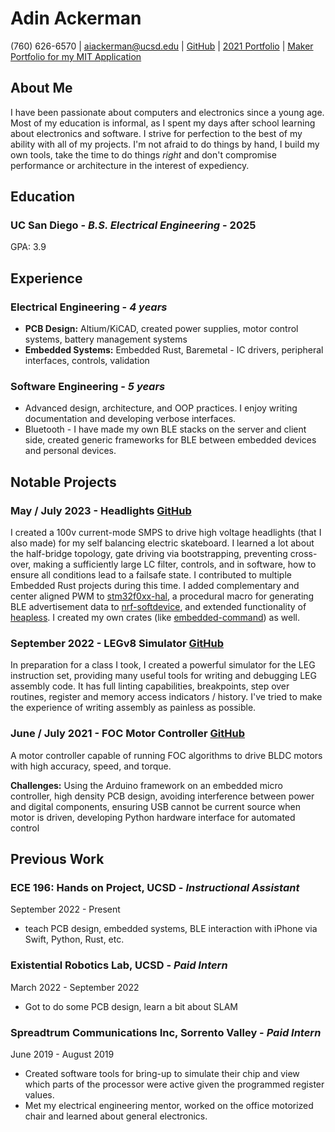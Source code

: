 # Adin Ackerman

(760) 626-6570 | aiackerman@ucsd.edu | [GitHub](https://github.com/AdinAck) | [2021 Portfolio](https://www.youtube.com/watch?v=g3itfoOmj-A) | [Maker Portfolio for my MIT Application](https://www.youtube.com/watch?v=01xOdK2FQu4)

## About Me

I have been passionate about computers and electronics since a young age. Most of my education is informal, as I spent my days after school learning about electronics and software. I strive for perfection to the best of my ability with all of my projects. I'm not afraid to do things by hand, I build my own tools, take the time to do things *right* and don't compromise performance or architecture in the interest of expediency.

## Education

### **UC San Diego** - *B.S. Electrical Engineering* - 2025

GPA: 3.9

## Experience

### **Electrical Engineering** - *4 years*

- **PCB Design:** Altium/KiCAD, created power supplies, motor control systems, battery management systems
- **Embedded Systems:** Embedded Rust, Baremetal - IC drivers, peripheral interfaces, controls, validation

### **Software Engineering** - *5 years*

- Advanced design, architecture, and OOP practices. I enjoy writing documentation and developing verbose interfaces.
- Bluetooth - I have made my own BLE stacks on the server and client side, created generic frameworks for BLE between embedded devices and personal devices.

## Notable Projects

### May / July 2023 - **Headlights** [GitHub](https://github.com/AdinAck/Onewheel-Headlights)

I created a 100v current-mode SMPS to drive high voltage headlights (that I also made) for my self balancing electric skateboard. I learned a lot about the half-bridge topology, gate driving via bootstrapping, preventing cross-over, making a sufficiently large LC filter, controls, and in software, how to ensure all conditions lead to a failsafe state. I contributed to multiple Embedded Rust projects during this time. I added complementary and center aligned PWM to [stm32f0xx-hal](https://github.com/stm32-rs/stm32f0xx-hal), a procedural macro for generating BLE advertisement data to [nrf-softdevice](https://github.com/embassy-rs/nrf-softdevice), and extended functionality of [heapless](https://github.com/rust-embedded/heapless). I created my own crates (like [embedded-command](https://github.com/AdinAck/embedded-command)) as well.

### September 2022 - **LEGv8 Simulator** [GitHub](https://github.com/AdinAck/LEGv8-Simulator)

In preparation for a class I took, I created a powerful simulator for the LEG instruction set, providing many useful tools for writing and debugging LEG assembly code. It has full linting capabilities, breakpoints, step over routines, register and memory access indicators / history. I've tried to make the experience of writing assembly as painless as possible.

### June / July 2021 - **FOC Motor Controller** [GitHub](https://github.com/AdinAck/Motor-Controller)

A motor controller capable of running FOC algorithms to drive BLDC motors with high accuracy, speed, and torque.

**Challenges:** Using the Arduino framework on an embedded micro controller, high density PCB design, avoiding interference between power and digital components, ensuring USB cannot be current source when motor is driven, developing Python hardware interface for automated control

## Previous Work

### **ECE 196: Hands on Project, UCSD** - *Instructional Assistant*

September 2022 - Present

- teach PCB design, embedded systems, BLE interaction with iPhone via Swift, Python, Rust, etc.

### **Existential Robotics Lab, UCSD** - *Paid Intern*

March 2022 - September 2022

- Got to do some PCB design, learn a bit about SLAM

### **Spreadtrum Communications Inc, Sorrento Valley** - *Paid Intern*

June 2019 - August 2019

- Created software tools for bring-up to simulate their chip and view which parts of the processor were active given the programmed register values.
- Met my electrical engineering mentor, worked on the office motorized chair and learned about general electronics.
